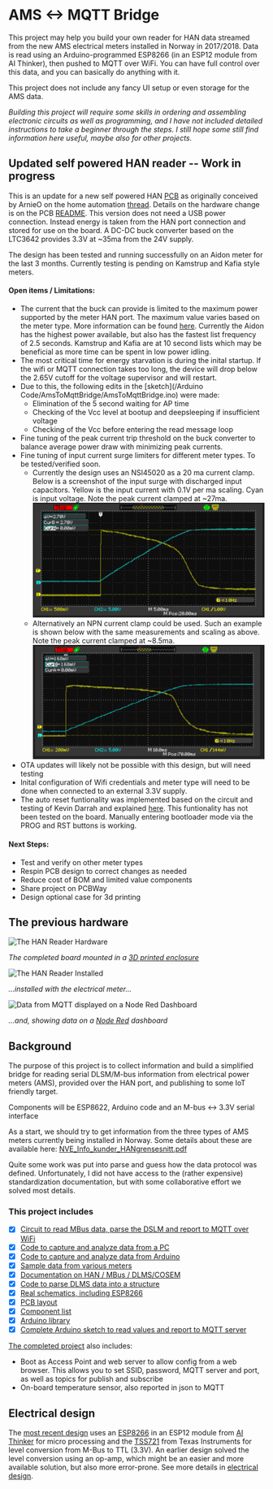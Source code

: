 # AMS <-> MQTT Bridge
 This project may help you build your own reader for HAN data streamed from the new AMS electrical meters installed in Norway in 2017/2018. Data is read using an Arduino-programmed ESP8266 (in an ESP12 module from AI Thinker), then pushed to MQTT over WiFi. You can have full control over this data, and you can basically do anything with it. 

 This project does not include any fancy UI setup or even storage for the AMS data.

 *Building this project will require some skills in ordering and assembling  electronic circuits as well as programming, and I have not included detailed instructions to take a beginner through the steps. I still hope some still find information here useful, maybe also for other projects.*

## Updated self powered HAN reader -- Work in progress

This is an update for a new self powered HAN [PCB](/PCB/KiCAD/HAN_SELF_POWERED) as originally conceived by ArnieO on the home automation [thread](https://www.hjemmeautomasjon.no/forums/topic/4933-lesing-av-amshan-uten-spenningsforsyning-the-complicated-way/).  Details on the hardware change is on the PCB [README](/PCB/README.md).  This version does not need a USB power connection.  Instead energy is taken from the HAN port connection and stored for use on the board.  A DC-DC buck converter based on the LTC3642 provides 3.3V at ~35ma from the 24V supply.  

The design has been tested and running successfully on an Aidon meter for the last 3 months.  Currently testing is pending on Kamstrup and Kafia style meters.

#### Open items / Limitations:
* The current that the buck can provide is limited to the maximum power supported by the meter HAN port.  The maximum value varies based on the meter type.  More information can be found [here](/Debugging/Documentation).  Currently the Aidon has the highest power available, but also has the fastest list frequency of 2.5 seconds.  Kamstrup and Kafia are at 10 second lists which may be beneficial as more time can be spent in low power idling.
* The most critical time for energy starvation is during the inital startup.  If the wifi or MQTT connection takes too long, the device will drop below the 2.65V cutoff for the voltage supervisor and will restart.  
* Due to this, the following edits in the [sketch](/Arduino Code/AmsToMqttBridge/AmsToMqttBridge.ino) were made:
  * Elimination of the 5 second waiting for AP time
  * Checking of the Vcc level at bootup and deepsleeping if insufficient voltage
  * Checking of the Vcc before entering the read message loop
* Fine tuning of the peak current trip threshold on the buck converter to balance average power draw with minimizing peak currents.
* Fine tuning of input current surge limiters for different meter types.  To be tested/verified soon.
  * Currently the design uses an NSI45020 as a 20 ma current clamp.  Below is a screenshot of the input surge with discharged input capacitors.  Yellow is the input current with 0.1V per ma scaling.  Cyan is input voltage.  Note the peak current clamped at ~27ma.
![NSI45020_Inrush](/Images/Inrush_current_voltage_NSI45020.png)
  * Alternatively an NPN current clamp could be used.  Such an example is shown below with the same measurements and scaling as above.  Note the peak current clamped at ~8.5ma.
  ![NPN_Inrush](/Images/Inrush_current_voltage_NPNclamp.png)
* OTA updates will likely not be possible with this design, but will need testing
* Inital configuration of Wifi credentials and meter type will need to be done when connected to an external 3.3V supply.
* The auto reset funtionality was implemented based on the circuit and testing of Kevin Darrah and explained [here](https://youtu.be/HdHzxM6fEig).  This funtionality has not been tested on the board.  Manually entering bootloader mode via the PROG and RST buttons is working.

#### Next Steps:
* Test and verify on other meter types
* Respin PCB design to correct changes as needed
* Reduce cost of BOM and limited value components
* Share project on PCBWay
* Design optional case for 3d printing



## The previous hardware
![The HAN Reader Hardware](./Images/HanReaderInEnclosure.PNG)

*The completed board mounted in a [3D printed enclosure](/Electrical/HAN_ESP_TSS721/enclosure)*

![The HAN Reader Installed](./Images/HanReaderConnected.PNG)

*...installed with the electrical meter...*

![Data from MQTT displayed on a Node Red Dashboard](./Images/NodeRedScreen.PNG)

*...and, showing data on a [Node Red](https://nodered.org/) dashboard*


## Background
The purpose of this project is to collect information and build a simplified bridge for reading serial DLSM/M-bus information from electrical power meters (AMS), provided over the HAN port, and publishing to some IoT friendly target.

Components will be ESP8622, Arduino code and an M-bus <-> 3.3V serial interface

As a start, we should try to get information from the three types of AMS meters currently being installed in Norway. Some details about these are available here: [NVE_Info_kunder_HANgrensesnitt.pdf](./Debugging/Documentation/NVE_Info_kunder_HANgrensesnitt.pdf)

Quite some work was put into parse and guess how the data protocol was defined. Unfortunately, I did not have access to the (rather expensive) standardization documentation, but with some collaborative effort we solved most details.

### This project includes

- [X] [Circuit to read MBus data, parse the DSLM and report to MQTT over WiFi](./PCB/KiCAD/HAN_ESP_TSS721)
- [X] [Code to capture and analyze data from a PC](./Debugging/Code/HanDebugger)
- [X] [Code to capture and analyze data from Arduino](./Debugging/Code/ESPDebugger)
- [X] [Sample data from various meters](./Debugging/Samples)
- [X] [Documentation on HAN / MBus / DLMS/COSEM](./Debugging/Documentation)
- [X] [Code to parse DLMS data into a structure](./Arduino%20Code/Arduino%20Libraries/HanReader/src)
- [X] [Real schematics, including ESP8266](./PCB/KiCAD/HAN_ESP_TSS721#schematics)
- [X] [PCB layout](./PCB/KiCAD/HAN_ESP_TSS721#pcb)
- [X] [Component list](./PCB/KiCAD/HAN_ESP_TSS721#componenet-list)
- [X] [Arduino library](./Arduino%20Code)
- [X] [Complete Arduino sketch to read values and report to MQTT server](./Arduino%20Code/AmsToMqttBridge)

[The completed project](./Arduino%20Code/AmsToMqttBridge) also includes:

- Boot as Access Point and web server to allow config from a web browser. This allows you to set SSID, password, MQTT server and port, as well as topics for publish and subscribe
- On-board temperature sensor, also reported in json to MQTT

## Electrical design

The [most recent design](/PCB/KiCAD/HAN_ESP_TSS721) uses an [ESP8266](http://esp8266.net/) in an ESP12 module from [AI Thinker](https://www.ai-thinker.com) for micro processing and the [TSS721](http://www.ti.com/product/TSS721A) from Texas Instruments for level conversion from M-Bus to TTL (3.3V). An earlier design solved the level conversion using an op-amp, which might be an easier and more available solution, but also more error-prone. See more details in [electrical design](./Electrical).
